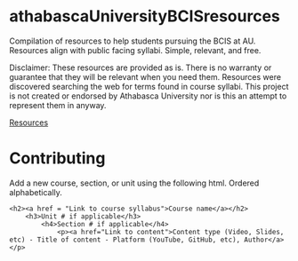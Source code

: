 # athabascaUniversityBCISresources
Compilation of resources to help students pursuing the BCIS at AU. Resources align with public facing syllabi. Simple, relevant, and free.

Disclaimer: These resources are provided as is. There is no warranty or guarantee that they will be relevant when you need them. Resources were discovered searching the web for terms found in course syllabi. This project is not created or endorsed by Athabasca University nor is this an attempt to represent them in anyway.

<a href="https://jtgis.github.io/athabascaUniversityBCISresources/resources/">Resources</a>

# Contributing
Add a new course, section, or unit using the following html. Ordered alphabetically.

```
<h2><a href = "Link to course syllabus">Course name</a></h2>
	<h3>Unit # if applicable</h3>
		<h4>Section # if applicable</h4>
			<p><a href="Link to content">Content type (Video, Slides, etc) - Title of content - Platform (YouTube, GitHub, etc), Author</a></p>
```
